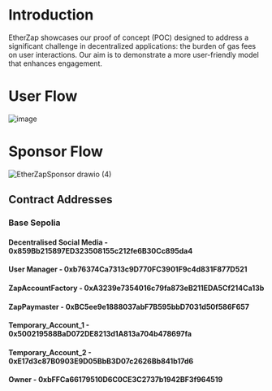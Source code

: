 # Introduction


EtherZap showcases our proof of concept (POC) designed to address a significant challenge in decentralized applications: the burden of gas fees on user interactions. Our aim is to demonstrate a more user-friendly model that enhances engagement.

# User Flow


![image](https://github.com/user-attachments/assets/76c893cc-198a-450d-90d7-70f088abc6ab)

# Sponsor Flow 


![EtherZapSponsor drawio (4)](https://github.com/user-attachments/assets/8faaf4ad-ec83-4c81-8a23-6412c3497705)






## Contract Addresses 

### Base Sepolia 

#### Decentralised Social Media - 0x859Bb215897ED323508155c212fe6B30Cc895da4
#### User Manager - 0xb76374Ca7313c9D770FC3901F9c4d831F877D521
#### ZapAccountFactory - 0xA3239e7354016c79fa873eB211EDA5Cf214Ca13b
#### ZapPaymaster - 0xBC5ee9e1888037abF7B595bbD7031d50f586F657
#### Temporary_Account_1 - 0x500219588BaD072DE8213d1A813a704b478697fa
#### Temporary_Account_2 - 0xE17d3c87B0903E9D05BbB3D07c2626Bb841b17d6
#### Owner - 0xbFFCa66179510D6C0CE3C2737b1942BF3f964519


